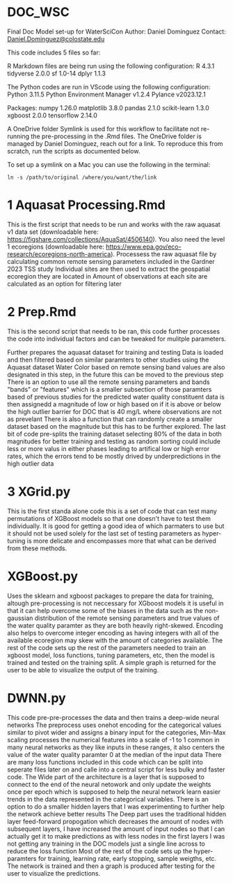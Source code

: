 # DOC_WSC
Final Doc Model set-up for WaterSciCon
Author: Daniel Dominguez
Contact: Daniel.Dominguez@colostate.edu

This code includes 5 files so far:

R Markdown files are being run using the following configuration:
R 4.3.1
tidyverse 2.0.0
sf 1.0-14
dplyr 1.1.3

The Python codes are run in VScode using the following configuration:
Python  3.11.5
Python Environment Manager  v1.2.4 
Pylance  v2023.12.1 

Packages:
numpy 1.26.0
matplotlib 3.8.0
pandas 2.1.0
scikit-learn 1.3.0
xgboost 2.0.0
tensorflow 2.14.0

A OneDrive folder Symlink is used for this workflow to facilitate not re-running
the pre-processing in the .Rmd files. The OneDrive folder is managed
by Daniel Dominguez, reach out for a link. To reproduce this from scratch, run 
the scripts as documented below. 

To set up a symlink on a Mac you can use the following in the terminal:
```
ln -s /path/to/original /where/you/want/the/link
```

# 1 Aquasat Processing.Rmd 
This is the first script that needs to be run and works with the raw aquasat v1 data set (downloadable here: https://figshare.com/collections/AquaSat/4506140). You also need the level 1 ecoregions (downloadable here: https://www.epa.gov/eco-research/ecoregions-north-america).
Processess the raw aquasat file by calculating common remote sensing parameters included in the Gardner 2023 TSS study
Individual sites are then used to extract the geospatial ecoregion they are located in
Amount of observations at each site are calculated as an option for filtering later

# 2 Prep.Rmd
This is the second script that needs to be ran, this code further processes the code into individual factors and can be tweaked for mulitple parameters. 

Further prepares the aquasat dataset for training and testing
Data is loaded and then filtered based on similar paramters to other studies using the Aquasat dataset
Water Color based on remote sensing band values are also designated in this step, in the future this can be moved to the previous step
There is an option to use all the remote sensing parameters and bands "bands" or "features" which is a smaller subsection of those paramters based of previous studies for the predicted water quality constituent
data is then assignedd a magnitude of low or high based on if it is above or below the high outlier barrier  for DOC that is 40 mg/L where observations are not as prevelant
There is also a function that can randomly create a smaller dataset based on the magnitude but this has to be further explored.
The last bit of code pre-splits the training dataset selecting 80% of the data in both magnitudes for better training and testing as random sorting could include less or more valus in either phases leading to artifical low or high error rates, which the errors tend to be mostly drived by underpredictions in the high outlier data

# 3 XGrid.py 
This is the first standa alone code this is a set of code that can test many permutations of XGBoost models so that one doesn't have to test them individually.
It is good for getting a good idea of which parmaters to use but it should not be used solely for the last set of testing parameters as hyper-tuning is more delicate and encompasses more that what can be derived from these methods.

# XGBoost.py
Uses the sklearn and xgboost packages to prepare the data for training, altough pre-processing is not neccessary for XGboost models it is useful in that it can help overcome some of the biases in the data such as the non-gaussian distribution of the remote sensing parameters and true values of the water quality paramter as they are both heavily right-skewed. Encoding also helps to overcome integer encoding as having integers with all of the available ecoregion may skew with the amount of categories available. 
The rest of the code sets up the rest of the parameters needed to train an xgboost model, loss functions, tuning parameters, etc, then the model is trained and tested on the training split.
A simple graph is returned for the user to be able to visualize the output of the training.

# DWNN.py 
This code pre-pre-processes the data and then trains a deep-wide neural networks
The preprocess uses onehot encoding for the categorical values similar to pivot wider and assigns a binary input for the categories, Min-Max scaling processes the numerical features into a scale of -1 to 1 common in many neural networks as they like inputs in these ranges, it also centers the value of the water quality paramter 0 at the median of the input data
There are many loss functions included in this code which can be split into seperate files later on and calle into a central script for less bulky and faster code.
The Wide part of the architecture is a layer that is supposed to connect to the end of the neural netowork and only update the weights once per epoch which is supposed to help the neural network learn easier trends in the data represented in the categorical variables. There is an option to do a smaller hidden layers that I was experimenting to further help the network achieve better results 
The Deep part uses the traditional hidden layer feed-forward propogation which decreases the amount of nodes with subsequent layers, I have increased the amount of input nodes so that I can actually get it to make predictions as with less nodes in the first layers I was not getting any training in the DOC models just a single line across to reduce the loss function
Most of the rest of the code sets up the hyper-paramters for training, learning rate, early stopping, sample weigths, etc.
The network is trained and then a graph is produced after testing for the user to visualize the predictions. 